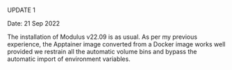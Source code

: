 UPDATE 1

Date: 21 Sep 2022

The installation of Modulus v22.09 is as usual. As per my previous experience, the Apptainer image converted from a Docker image works well provided we restrain all the automatic volume bins and bypass the automatic import of environment variables.
